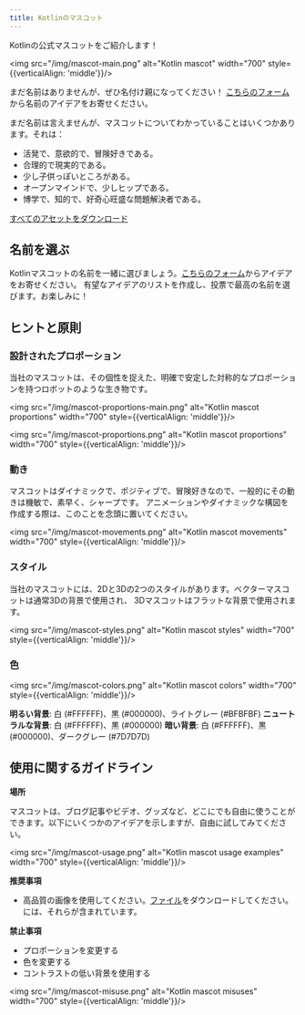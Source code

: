 ```yaml
---
title: Kotlinのマスコット
---
```

Kotlinの公式マスコットをご紹介します！

<img src="/img/mascot-main.png" alt="Kotlin mascot" width="700" style={{verticalAlign: 'middle'}}/>

まだ名前はありませんが、ぜひ名付け親になってください！ [こちらのフォーム](https://forms.gle/yktEz3xCAwKEm9cx9)から名前のアイデアをお寄せください。

まだ名前は言えませんが、マスコットについてわかっていることはいくつかあります。それは：
* 活発で、意欲的で、冒険好きである。
* 合理的で現実的である。
* 少し子供っぽいところがある。
* オープンマインドで、少しヒップである。
* 博学で、知的で、好奇心旺盛な問題解決者である。

[すべてのアセットをダウンロード](https://drive.google.com/file/d/1fJrVCSXTuD9tcVy2BMlmx0B-rxAsdvtN)

## 名前を選ぶ

Kotlinマスコットの名前を一緒に選びましょう。[こちらのフォーム](https://forms.gle/yktEz3xCAwKEm9cx9)からアイデアをお寄せください。
有望なアイデアのリストを作成し、投票で最高の名前を選びます。お楽しみに！

## ヒントと原則

### 設計されたプロポーション

当社のマスコットは、その個性を捉えた、明確で安定した対称的なプロポーションを持つロボットのような生き物です。

<img src="/img/mascot-proportions-main.png" alt="Kotlin mascot proportions" width="700" style={{verticalAlign: 'middle'}}/>

<img src="/img/mascot-proportions.png" alt="Kotlin mascot proportions" width="700" style={{verticalAlign: 'middle'}}/>

### 動き

マスコットはダイナミックで、ポジティブで、冒険好きなので、一般的にその動きは機敏で、素早く、シャープです。
アニメーションやダイナミックな構図を作成する際は、このことを念頭に置いてください。

<img src="/img/mascot-movements.png" alt="Kotlin mascot movements" width="700" style={{verticalAlign: 'middle'}}/>

### スタイル

当社のマスコットには、2Dと3Dの2つのスタイルがあります。ベクターマスコットは通常3Dの背景で使用され、
3Dマスコットはフラットな背景で使用されます。

<img src="/img/mascot-styles.png" alt="Kotlin mascot styles" width="700" style={{verticalAlign: 'middle'}}/>

### 色

<img src="/img/mascot-colors.png" alt="Kotlin mascot colors" width="700" style={{verticalAlign: 'middle'}}/>

**明るい背景**: 白 (#FFFFFF)、黒 (#000000)、ライトグレー (#BFBFBF)
**ニュートラルな背景**: 白 (#FFFFFF)、黒 (#000000)
**暗い背景**: 白 (#FFFFFF)、黒 (#000000)、ダークグレー (#7D7D7D)

## 使用に関するガイドライン

**場所**

マスコットは、ブログ記事やビデオ、グッズなど、どこにでも自由に使うことができます。以下にいくつかのアイデアを示しますが、自由に試してみてください。

<img src="/img/mascot-usage.png" alt="Kotlin mascot usage examples" width="700" style={{verticalAlign: 'middle'}}/>

**推奨事項**
* 高品質の画像を使用してください。[ファイル](https://drive.google.com/file/d/1fJrVCSXTuD9tcVy2BMlmx0B-rxAsdvtN)をダウンロードしてください。
には、それらが含まれています。

**禁止事項**
* プロポーションを変更する
* 色を変更する
* コントラストの低い背景を使用する

<img src="/img/mascot-misuse.png" alt="Kotlin mascot misuses" width="700" style={{verticalAlign: 'middle'}}/>